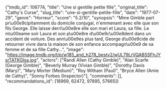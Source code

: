 {"tmdb_id": 106774, "title": "Une si gentille petite fille", "original_title": "Cathy's Curse", "slug_title": "une-si-gentille-petite-fille", "date": "1977-07-29", "genre": "Horreur", "score": "5.2/10", "synopsis": "Mme Gimble part pr\u00e9cipitamment du domicile conjugal, n'emmenant avec elle que son fils George. Elle laisse derri\u00e8re elle son mari et Laura, sa fille. Le m\u00eame soir Laura et son p\u00e8re d\u00e9c\u00e8dent dans un accident de voiture. Des ann\u00e9es plus tard, George d\u00e9cide de retourner vivre dans la maison de son enfance accompagn\u00e9 de sa femme et de sa fille Cathy...", "image": "https://image.tmdb.org/t/p/w185_and_h278_bestv2/wUL79LrVQABSSFhJYsrTATKGIsa.jpg", "actors": ["Randi Allen (Cathy Gimble)", "Alan Scarfe (George Gimble)", "Beverly Murray (Vivian Gimble)", "Dorothy Davis (Mary)", "Mary Morter (Medium)", "Roy Witham (Paul)", "Bryce Allen (Amie de Cathy)", "Sonny Forbes (Inspector)"], "comments": [], "recommandations_id": [18969, 62472, 97895, 57665]}